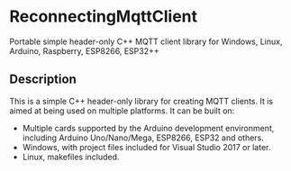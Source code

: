 # ReconnectingMqttClient
Portable simple header-only C++ MQTT client library for Windows, Linux, Arduino, Raspberry, ESP8266, ESP32++

## Description
This is a simple C++ header-only library for creating MQTT clients.
It is aimed at being used on multiple platforms. It can be built on:
* Multiple cards supported by the Arduino development environment, including Arduino Uno/Nano/Mega, ESP8266, ESP32 and others.
* Windows, with project files included for Visual Studio 2017 or later.
* Linux, makefiles included.




